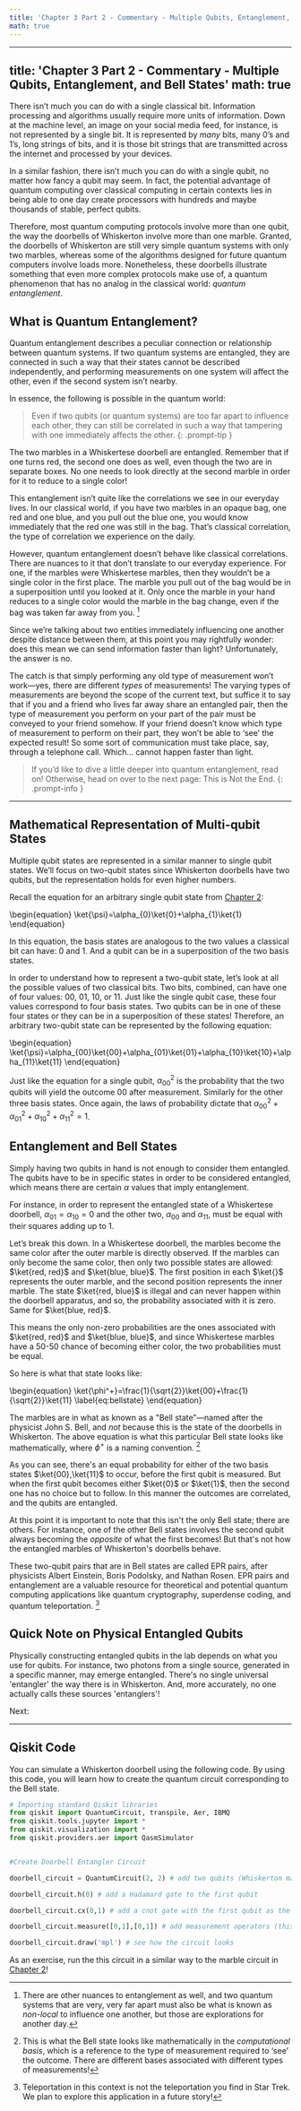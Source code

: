 ```yaml
---
title: 'Chapter 3 Part 2 - Commentary - Multiple Qubits, Entanglement, and Bell States'
math: true
---
```


---
title: 'Chapter 3 Part 2 - Commentary - Multiple Qubits, Entanglement, and Bell States'
math: true
---

There isn’t much you can do with a single classical bit. Information processing and algorithms  usually require more units of information. Down at the machine level, an image on your social media feed, for instance, is not represented by a single bit. It is represented by *many* bits, many 0’s and 1’s, long strings of bits, and it is those bit strings that are transmitted across the internet and processed by your devices.

In a similar fashion, there isn’t much you can do with a single qubit, no matter how fancy a qubit may seem. In fact, the potential advantage of quantum computing over classical computing in certain contexts lies in being able to one day create processors with hundreds and maybe thousands of stable, perfect qubits.

Therefore, most quantum computing protocols involve more than one qubit, the way the doorbells of Whiskerton involve more than one marble. Granted, the doorbells of Whiskerton are still very simple quantum systems with only two marbles, whereas some of the algorithms designed for future quantum computers involve loads more. Nonetheless, these doorbells illustrate something that even more complex protocols make use of, a quantum phenomenon that has no analog in the classical world: *quantum entanglement*.

## What is Quantum Entanglement?

Quantum entanglement describes a peculiar connection or relationship between quantum systems. If two quantum systems are entangled, they are connected in such a way that their states cannot be described independently, and performing measurements on one system will affect the other, even if the second system isn’t nearby. 

In essence, the following is possible in the quantum world:

> Even if two qubits (or quantum systems) are too far apart to influence each other, they can still be correlated in such a way that tampering with one immediately affects the other.
{: .prompt-tip }

The two marbles in a Whiskertese doorbell are entangled. Remember that if one turns red, the second one does as well, even though the two are in separate boxes. No one needs to look directly at the second marble in order for it to reduce to a single color!  

This entanglement isn’t quite like the correlations we see in our everyday lives. In our classical world, if you have two marbles in an opaque bag, one red and one blue, and you pull out the blue one, you would know immediately that the red one was still in the bag. That’s classical correlation, the type of correlation we experience on the daily. 

However, quantum entanglement doesn’t behave like classical correlations. There are nuances to it that don’t translate to our everyday experience. For one, if the marbles were Whiskertese marbles, then they wouldn’t be a single color in the first place. The marble you pull out of the bag would be in a superposition until you looked at it. Only once the marble in your hand reduces to a single color would the marble in the bag change, even if the bag was taken far away from you. [^fn-nth-1]

[^fn-nth-1]: There are other nuances to entanglement as well, and two quantum systems that are very, very far apart must also be what is known as *non-local* to influence one another, but those are explorations for another day.

Since we’re talking about two entities immediately influencing one another despite distance between them, at this point you may rightfully wonder: does this mean we can send information faster than light? Unfortunately, the answer is no.

The catch is that simply performing any old type of measurement won’t work—yes, there are different *types* of measurements! The varying types of measurements are beyond the scope of the current text, but suffice it to say that if you and a friend who lives far away share an entangled pair, then the type of measurement you perform on your part of the pair must be conveyed to your friend somehow. If your friend doesn’t know which type of measurement to perform on their part, they won’t be able to ‘see’ the expected result! So some sort of communication must take place, say, through a telephone call. Which… cannot happen faster than light.

>If you’d like to dive a little deeper into quantum entanglement, read on! Otherwise, head on over to the next page: This is Not the End.
{: .prompt-info }

_______

## Mathematical Representation of Multi-qubit States

Multiple qubit states are represented in a similar manner to single qubit states. We’ll focus on two-qubit states since Whiskerton doorbells have two qubits, but the representation holds for even higher numbers.


Recall the equation for an arbitrary single qubit state from [Chapter 2](https://quantum-kittens.github.io/posts/CHAPTER-2-Part-2-Qubits-Superposition-and-Measurements/):


\begin{equation}
\ket{\psi}=\alpha_{0}\ket{0}+\alpha_{1}\ket{1}
\end{equation}

In this equation, the basis states are analogous to the two values a classical bit can have: 0 and 1. And a qubit can be in a superposition of the two basis states. 

In order to understand how to represent a two-qubit state, let’s look at all the possible values of two classical bits. Two bits, combined, can have one of four values: 00, 01, 10, or 11. Just like the single qubit case, these four values correspond to four basis states. Two qubits can be in one of these four states or they can be in a superposition of these states! Therefore, an arbitrary two-qubit state can be represented by the following equation:

\begin{equation}
\ket{\psi}=\alpha_{00}\ket{00}+\alpha_{01}\ket{01}+\alpha_{10}\ket{10}+\alpha_{11}\ket{11}
\end{equation}

Just like the equation for a single qubit, $\alpha_{00}^2$ is the probability that the two qubits will yield the outcome 00 after measurement. Similarly for the other three basis states. Once again, the laws of probability dictate that $\alpha_{00}^2+\alpha_{01}^2+\alpha_{10}^2+\alpha_{11}^2=1$. 

## Entanglement and Bell States

Simply having two qubits in hand is not enough to consider them entangled. The qubits have to be in specific states in order to be considered entangled, which means there are certain $\alpha$ values that imply entanglement. 

For instance, in order to represent the entangled state of a Whiskertese doorbell, $\alpha_01=\alpha_10=0$ and the other two, $\alpha_{00}$ and $\alpha_{11}$, must be equal with their squares adding up to 1.

Let’s break this down. In a Whiskertese doorbell, the marbles become the same color after the outer marble is directly observed. If the marbles can only become the same color, then only two possible states are allowed: $\ket{red, red}$ and $\ket{blue, blue}$. The first position in each $\ket{}$ represents the outer marble, and the second position represents the inner marble. The state $\ket{red, blue}$ is illegal and can never happen within the doorbell apparatus, and so, the probability associated with it is zero. Same for $\ket{blue, red}$.

This means the only non-zero probabilities are the ones associated with $\ket{red, red}$ and $\ket{blue, blue}$, and since Whiskertese marbles have a 50-50 chance of becoming either color, the two probabilities must be equal.

So here is what that state looks like:


\begin{equation}
\ket{\phi^+}=\frac{1}{\sqrt{2}}\ket{00}+\frac{1}{\sqrt{2}}\ket{11}
\label{eq:bellstate}
\end{equation}

The marbles are in what as known as a "Bell state”—named after the physicist John S. Bell, and *not* because this is the state of the doorbells in Whiskerton. The above equation is what this particular Bell state looks like mathematically, where $\phi^+$ is a naming convention. [^fn-nth-2]

[^fn-nth-2]: This is what the Bell state looks like mathematically in the *computational basis*, which is a reference to the type of measurement required to ‘see’ the outcome. There are different bases associated with different types of measurements!

As you can see, there's an equal probability for either of the two basis states $\ket{00},\ket{11}$ to occur, before the first qubit is measured. But when the first qubit becomes either $\ket{0}$ or $\ket{1}$, then the second one has no choice but to follow. In this manner the outcomes are correlated, and the qubits are entangled. 

At this point it is important to note that this isn't the only Bell state; there are others. For instance, one of the other Bell states involves the second qubit always becoming the *opposite* of what the first becomes! But that's not how the entangled marbles of Whiskerton's doorbells behave.

These two-qubit pairs that are in Bell states are called EPR pairs, after physicists Albert Einstein, Boris Podolsky, and Nathan Rosen. EPR pairs and entanglement are a valuable resource for theoretical and potential quantum computing applications like quantum cryptography, superdense coding, and quantum teleportation. [^fn-nth-3]

[^fn-nth-3]: Teleportation in this context is not the teleportation you find in Star Trek. We plan to explore this application in a future story!
 
## Quick Note on Physical Entangled Qubits
 
Physically constructing entangled qubits in the lab depends on what you use for qubits. For instance, two photons from a single source, generated in a specific manner, may emerge entangled. There's no single universal 'entangler' the way there is in Whiskerton. And, more accurately, no one actually calls these sources 'entanglers'!
 
Next: 
 
 
________

## Qiskit Code

You can simulate a Whiskerton doorbell using the following code. By using this code, you will learn how to create the quantum circuit corresponding to the Bell state.

 ```python
# Importing standard Qiskit libraries
from qiskit import QuantumCircuit, transpile, Aer, IBMQ
from qiskit.tools.jupyter import *
from qiskit.visualization import *
from qiskit.providers.aer import QasmSimulator


#Create Doorbell Entangler Circuit

doorbell_circuit = QuantumCircuit(2, 2) # add two qubits (Whiskerton marbles) and two classical bits (to store the measurement outcome)

doorbell_circuit.h(0) # add a Hadamard gate to the first qubit 

doorbell_circuit.cx(0,1) # add a cnot gate with the first qubit as the control and the second qubit as the target; the target flips its state when the control is in the 1 state  

doorbell_circuit.measure([0,1],[0,1]) # add measurement operators (this is equivalent to a cat looking directly at the outer marble)

doorbell_circuit.draw('mpl') # see how the circuit looks

```

As an exercise, run the this circuit in a similar way to the marble circuit in [Chapter 2](https://quantum-kittens.github.io/posts/CHAPTER-2-Part-2-Qubits-Superposition-and-Measurements/)!